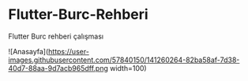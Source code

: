 # Flutter-Burc-Rehberi
Flutter Burc rehberi çalışması

![Anasayfa](https://user-images.githubusercontent.com/57840150/141260264-82ba58af-7d38-40d7-88aa-9d7acb965dff.png width=100)
